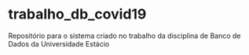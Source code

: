 # trabalho_db_covid19
 Repositório para o sistema criado no trabalho da disciplina de Banco de Dados da Universidade Estácio
